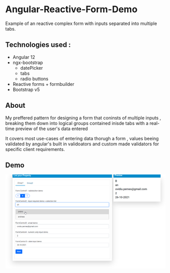 # Angular-Reactive-Form-Demo
Example of an reactive complex form with inputs separated into multiple tabs.

## Technologies used :
* Angular 12
* ngx-bootstrap
  * datePicker
  * tabs
  * radio buttons
* Reactive forms + formbuilder
* Bootstrap v5


## About

My preffered pattern for designing a form that coninsts of multiple inputs , breaking them down into logical groups contained inisde tabs with a real-time preview of the user's data entered

It covers most use-cases of entering data thorugh a form , values beeing validated by angular's built in validoators and custom made validators for specific client requirements.
## Demo
<img src="https://github.com/Ovidiu00/Angular-Reactive-Form-Demo/blob/main/form-demo.png">
